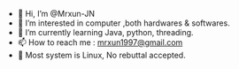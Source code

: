 - 👋 Hi, I’m @Mrxun-JN
- 👀 I’m interested in computer ,both hardwares & softwares.
- 🌱 I’m currently learning Java, python, threading.
- 📫 How to reach me : mrxun1997@gmail.com
- 💯 Most system is Linux, No rebuttal accepted.


<!---
Mrxun-JN/Mrxun-JN is a ✨ special ✨ repository because its `README.md` (this file) appears on your GitHub profile.
You can click the Preview link to take a look at your changes.
--->
